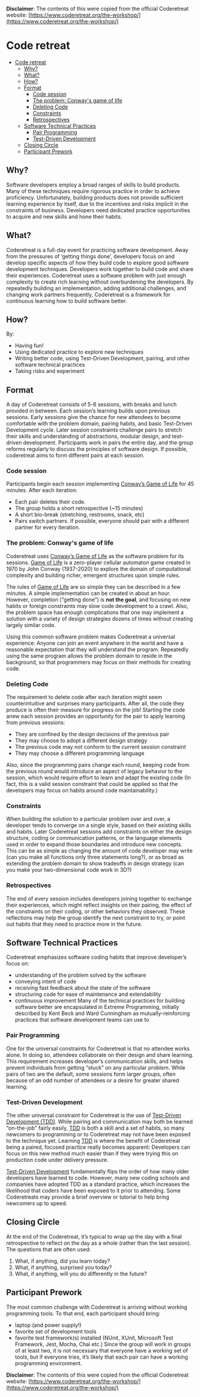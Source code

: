  **Disclaimer**: The contents of this were copied from the official Coderetreat website: [https://www.coderetreat.org/the-workshop/](https://www.coderetreat.org/the-workshop/)


# Code retreat

- [Code retreat](#code-retreat)
  * [Why?](#why)
  * [What?](#what)
  * [How?](#how)
  * [Format](#format)
    + [Code session](#code-session)
    + [The problem: Conway's game of life](#the-problem--conway-s-game-of-life)
    + [Deleting Code](#deleting-code)
    + [Constraints](#constraints)
    + [Retrospectives](#retrospectives)
  * [Software Technical Practices](#software-technical-practices)
    + [Pair Programming](#pair-programming)
    + [Test-Driven Development](#test-driven-development)
  * [Closing Circle](#closing-circle)
  * [Participant Prework](#participant-prework)


## Why?
Software developers employ a broad ranges of skills to build products. Many of these techniques require rigorous practice in order to achieve proficiency. Unfortunately, building products does not provide sufficient learning experience by itself, due to the incentives and risks implicit in the constraints of business. Developers need dedicated practice opportunities to acquire and new skills and hone their habits.

## What?
Coderetreat is a full-day event for practicing software development. Away from the pressures of ‘getting things done’, developers focus on and develop specific aspects of how they build code to explore good software development techniques. Developers work together to build code and share their experiences. Coderetreat uses a software problem with just enough complexity to create rich learning without overburdening the developers. By repeatedly building an implementation, adding additional challenges, and changing work partners frequently, Coderetreat is a framework for continuous learning how to build software better.

## How?
By:
- Having fun!
- Using dedicated practice to explore new techniques
- Writing better code, using Test-Driven Development, pairing, and other software technical practices
- Taking risks and experiment


## Format
A day of Coderetreat consists of 5-6 sessions, with breaks and lunch provided in between. Each session’s learning builds upon previous sessions. Early sessions give the chance for new attendees to become comfortable with the problem domain, pairing habits, and basic Test-Driven Development cycle. Later session constraints challenge pairs to stretch their skills and understanding of abstractions, modular design, and test-driven development.
Participants work in pairs the entire day, and the group reforms regularly to discuss the principles of software design. If possible, coderetreat aims to form different pairs at each session.

### Code session
Participants begin each session implementing [Conway’s Game of Life](https://en.wikipedia.org/wiki/Conway%27s_Game_of_Life) for 45 minutes.
After each iteration:
- Each pair deletes their code.
- The group holds a short retrospective (~15 minutes)
- A short bio-break (stretching, restrooms, snack, etc)
- Pairs switch partners. If possible, everyone should pair with a different partner for every iteration.

### The problem: Conway's game of life
Coderetreat uses [Conway’s Game of Life](https://en.wikipedia.org/wiki/Conway%27s_Game_of_Life) as the software problem for its sessions. [Game of Life](https://en.wikipedia.org/wiki/Conway%27s_Game_of_Life) is a zero-player cellular automaton game created in 1970 by John Conway (1937-2020) to explore the domain of computational complexity and building richer, emergent structures upon simple rules.

The rules of [Game of Life](https://en.wikipedia.org/wiki/Conway%27s_Game_of_Life) are so simple they can be described in a few minutes. A simple implementation can be created in about an hour. However, completion (“getting done”) is **not the goal**, and focusing on new habits or foreign constraints may slow code development to a crawl. Also, the problem space has enough complications that one may implement a solution with a variety of design strategies dozens of times without creating largely similar code.

Using this common software problem makes Coderetreat a universal experience: Anyone can join an event anywhere in the world and have a reasonable expectation that they will understand the program. Repeatedly using the same program allows the problem domain to reside in the background, so that programmers may focus on their methods for creating code.

### Deleting Code
The requirement to delete code after each iteration might seem counterintuitive and surprises many participants. After all, the code they produce is often their measure for progress on the job! Starting the code anew each session provides an opportunity for the pair to apply learning from previous sessions:
- They are confined by the design decisions of the previous pair
- They may choose to adopt a different design strategy
- The previous code may not conform to the current session constraint
- They may choose a different programming language

Also, since the programming pairs change each round, keeping code from the previous round would introduce an aspect of legacy behavior to the session, which would require effort to learn and adapt the existing code (In fact, this is a valid session constraint that could be applied so that the developers may focus on habits around code maintainability.)

### Constraints
When building the solution to a particular problem over and over, a developer tends to converge on a single style, based on their existing skills and habits. Later Coderetreat sessions add constraints on either the design structure, coding or communication patterns, or the language elements used in order to expand those boundaries and introduce new concepts. This can be as simple as changing the amount of code developer may write (can you make all functions only three statements long?), or as broad as extending the problem domain to show tradeoffs in design strategy (can you make your two-dimensional code work in 3D?)

### Retrospectives
The end of every session includes developers joining together to exchange their experiences, which might reflect insights on their pairing, the effect of the constraints on their coding, or other behaviors they observed. These reflections may help the group identify the next constraint to try, or point out habits that they need to practice more in the future.

## Software Technical Practices
Coderetreat emphasizes software coding habits that improve developer’s focus on:
- understanding of the problem solved by the software
- conveying intent of code
- receiving fast feedback about the state of the software
- structuring code for ease of maintenance and extendability
- continuous improvement
Many of the technical practices for building software better are encapsulated in Extreme Programming, initially described by Kent Beck and Ward Cunningham as mutually-reinforcing practices that software development teams can use to

### Pair Programming
One for the universal constraints for Coderetreat is that no attendee works alone. In doing so, attendees collaborate on their design and share learning. This requirement increases developer’s communication skills, and helps prevent individuals from getting “stuck” on any particular problem. While pairs of two are the default, some sessions form larger groups, often because of an odd number of attendees or a desire for greater shared learning.

### Test-Driven Development
The other universal constraint for Coderetreat is the use of [Test-Driven Development (TDD)](https://martinfowler.com/bliki/TestDrivenDevelopment.html). While pairing and communication may both be learned “on-the-job” fairly easily, [TDD](https://martinfowler.com/bliki/TestDrivenDevelopment.html) is both a skill and a set of habits, so many newcomers to programming or to Coderetreat may not have been exposed to the technique yet. Learning [TDD](https://martinfowler.com/bliki/TestDrivenDevelopment.html) is where the benefit of Coderetreat being a paired, focused practice really becomes apparent: Developers can focus on this new method much easier than if they were trying this on production code under delivery pressure.

[Test-Driven Development](https://martinfowler.com/bliki/TestDrivenDevelopment.html) fundamentally flips the order of how many older developers have learned to code. However, many new coding schools and companies have adopted TDD as a standard practice, which increases the likelihood that coders have been exposed to it prior to attending. Some Coderetreats may provide a brief overview or tutorial to help bring newcomers up to speed.

## Closing Circle
At the end of the Coderetreat, it’s typical to wrap up the day with a final retrospective to reflect on the day as a whole (rather than the last session).
The questions that are often used:

1. What, if anything, did you learn today?
2. What, if anything, surprised you today?
3. What, if anything, will you do differently in the future?

## Participant Prework
The most common challenge with Coderetreat is arriving without working programming tools. To that end, each participant should bring:
- laptop (and power supply!)
- favorite set of development tools
- favorite test framework(s) installed (NUnit, XUnit, Microsoft Test Framework, Jest, Mocha, Chai etc.)
Since the group will work in groups of at least two, it is not necessary that everyone have a working set of tools, but if everyone tries, it’s likely that each pair can have a working programming environment.

**Disclaimer**: The contents of this were copied from the official Coderetreat website: [https://www.coderetreat.org/the-workshop/](https://www.coderetreat.org/the-workshop/)





